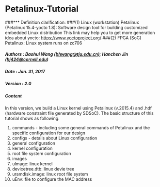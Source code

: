 # Petalinux-Tutorial
###*** Definition clarification:
###(1) Linux (workstation) Petalinux (Petalinux 15.4-yocto 1.8): Software design tool for building customized embedded Linux distribution
    This link may help you to get more generation idea about yocto: https://www.yoctoproject.org/
###(2) FPGA (SoC) Petalinux: Linux system runs on zc706

##### Authors : Baohui Wang (bhwang@tju.edu.cn); Hanchen Jin (hj424@cornell.edu)
##### Date    : Jan. 31, 2017
##### Version : 2.0
##### Content
In this version, we build a Linux kernel using Petalinux (v.2015.4) and .hdf (hardware constraint file generated by SDSoC).
The basic structure of this tutorial shows as following:

1. commands - including some general commands of Petalinux and the specific configuration for our design
2. configs - details about Linux configuration
  1. general configuration 
  2. kernel configuration
  3. root file system configuration   
3. images
  1. uImage: linux kernel 
  2. devicetree.dtb: linux devie tree
  3. uramdisk.image: linux root file system
  4. uEnv: file to configure the MAC address
